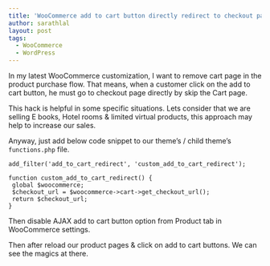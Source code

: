 ```yaml
---
title: 'WooCommerce add to cart button directly redirect to checkout page &#8211; WordPress'
author: sarathlal
layout: post
tags:
  - WooCommerce
  - WordPress
---
```

In my latest WooCommerce customization, I want to remove cart page in the product purchase flow. That means, when a customer click on the add to cart button, he must go to checkout page directly by skip the Cart page.

This hack is helpful in some specific situations. Lets consider that we are selling E books, Hotel rooms & limited virtual products, this approach may help to increase our sales.

Anyway, just add below code snippet to our theme&#8217;s / child theme&#8217;s `functions.php` file.

	add_filter('add_to_cart_redirect', 'custom_add_to_cart_redirect');
	 
	function custom_add_to_cart_redirect() {
	 global $woocommerce;
	 $checkout_url = $woocommerce->cart->get_checkout_url();
	 return $checkout_url;
	}

Then disable AJAX add to cart button option from Product tab in WooCommerce settings.

Then after reload our product pages & click on add to cart buttons. We can see the magics at there.
